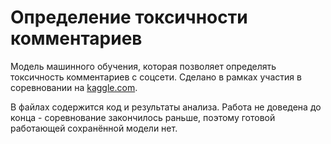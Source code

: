 # Определение токсичности комментариев

Модель машинного обучения, которая позволяет определять токсичность комментариев с соцсети. Сделано в рамках участия в соревновании на [kaggle.com](https://www.kaggle.com/competitions/quora-insincere-questions-classification/data?select=train.csv).

В файлах содержится код и результаты анализа. Работа не доведена до конца - соревнование закончилось раньше, поэтому готовой работающей сохранённой модели нет.
